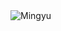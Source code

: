 <img src="https://www.google.com/url?sa=i&url=https%3A%2F%2Fnolae.eu%2Fblogs%2Fkunstler%2Fmingyu-seventeen-profil&psig=AOvVaw17yabXw1yvqs46Z6F-_uq0&ust=1753780405148000&source=images&cd=vfe&opi=89978449&ved=0CBUQjRxqFwoTCNijlqOb344DFQAAAAAdAAAAABAE" alt="Mingyu">

